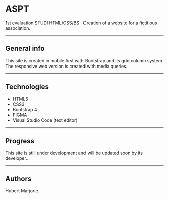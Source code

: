 # ASPT
1st evaluation STUDI HTML/CSS/BS : Creation of a website for a fictitious association.
***

## General info
This site is created in mobile first with Bootstrap and its grid column system.
The responsive web version is created with media queries.
*** 

## Technologies
* HTML5
* CSS3
* Bootstrap 4
* FIGMA
* Visual Studio Code (text editor)
***

## Progress
This site is still under development and will be updated soon by its developer...
***

## Authors
Hubert Marjorie.
